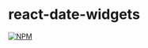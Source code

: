 # react-date-widgets

[![NPM](https://nodei.co/npm/react-date-widgets.png)](https://npmjs.org/package/react-date-widgets)
